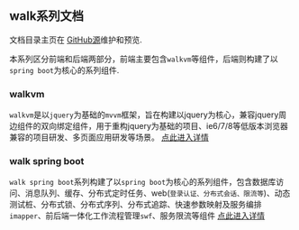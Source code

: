 ## walk系列文档
文档目录主页在 [GitHub源](https://github.com/gaiyinaizhi/gaiyinaizhi.github.io/edit/master/index.md)维护和预览.

本系列区分前端和后端两部分，前端主要包含`walkvm`等组件，后端则构建了以`spring boot`为核心的系列组件.

### walkvm

`walkvm`是以`jquery`为基础的`mvvm`框架，旨在构建以jquery为核心，兼容jquery周边组件的双向绑定组件，用于重构jquery为基础的项目、ie6/7/8等低版本浏览器兼容的项目研发、多页面应用研发等场景。
[点此进入详情](https://gaiyinaizhi.github.io/walkvm/index.md)

### walk spring boot

`walk spring boot`系列构建了以`spring boot`为核心的系列组件，包含数据库访问、消息队列、缓存、分布式定时任务、web(`登录认证、分布式会话、限流等`)、动态测试桩、分布式锁、分布式序列、分布式追踪、快速参数映射及服务编排`imapper`、前后端一体化工作流程管理`swf`、服务限流等组件
[点此进入详情](https://gaiyinaizhi.github.io/walk-spring-boot/index.md)
